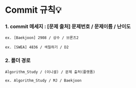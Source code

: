 # Commit 규칙💡

### 1. commit 메세지 : [문제 출처] 문제번호 / 문제이름 / 난이도

```
ex. [Baekjoon] 2908 / 상수 / 브론즈2
  
ex. [SWEA] 4836 / 색칠하기 / D2
```  

### 2. 폴더 경로

```
Algorithm_Study / (이니셜) / 문제 출처(플랫폼)

ex. Algorithm_Study / MJ / Baekjoon
```

